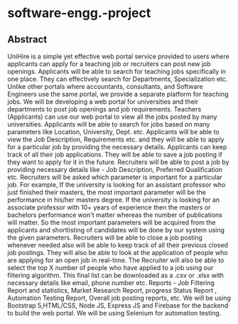 # software-engg.-project

## Abstract
UniHire is a simple yet effective web portal service provided to users where applicants can apply for a teaching job or recruiters can post new job openings. Applicants will be able to search for teaching jobs specifically in one place. They can effectively search for Departments, Specialization etc. Unlike other portals where accountants, consultants, and Software Engineers use the same portal, we provide a separate platform for teaching jobs.
We will be developing a web portal for universities and their departments to post job openings and job requirements. Teachers (Applicants) can use our web portal to view all the jobs posted by many universities. Applicants will be able to search for jobs based on many parameters like Location, University, Dept. etc. Applicants will be able to view the Job Description, Requirements etc. and they will be able to apply for a particular job by providing the necessary details. Applicants can keep track of all their job applications. They will be able to save a job posting if they want to apply for it in the future. Recruiters will be able to post a job by providing necessary details like - Job Description, Preferred Qualification etc. Recruiters will be asked which parameter is important for a particular job. For example, If the university is looking for an assistant professor who just finished their masters, the most important parameter will be the performance in his/her masters degree. If the university is looking for an associate professor with 10+ years of experience then the masters or bachelors performance won't matter whereas the number of publications will matter. So the most important parameters will be acquired from the applicants and shortlisting of candidates will be done by our system using the given parameters. Recruiters will be able to close a job posting whenever needed also will be able to keep track of all their previous closed job postings. They will also be able to look at the application of people who are applying for an open job in real-time. The Recruiter will also be able to select the top X number of people who have applied to a job using our filtering algorithm. This final list can be downloaded as a .csv or .xlsx with necessary details like email, phone number etc. Reports - Job Filtering Report and statistics, Market Research Report, progress Status Report , Automation Testing Report, Overall job posting reports, etc. We will be using Bootstrap 5,HTML/CSS, Node JS, Express JS and Firebase for the backend to build the web portal. We will be using Selenium for automation testing.
